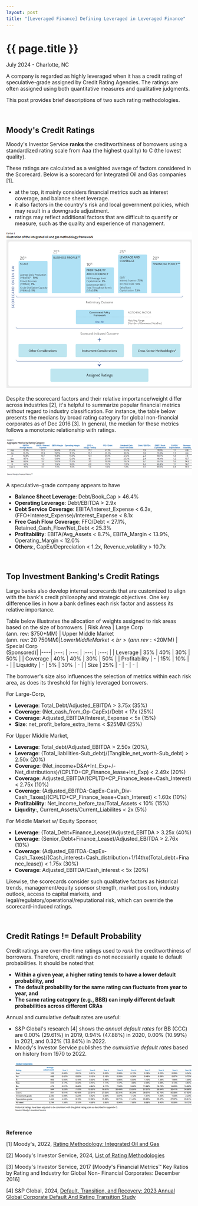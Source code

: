 ```yaml
---
layout: post
title: "[Leveraged Finance] Defining Leveraged in Leveraged Finance"
---
```


{{ page.title }}
================

<p class="meta">July 2024 - Charlotte, NC</p>

A company is regarded as highly leveraged when it has a credit rating of speculative-grade assigned by Credit Rating Agencies. 
The ratings are often assigned using both quantitative measures and qualitative judgments. 

This post provides brief descriptions of two such rating methodologies.   

<br>

## Moody's Credit Ratings

Moody's Investor Service **ranks** the creditworthiness of borrowers using a standardized rating scale from Aaa (the highest quality) to C (the lowest quality). 

These ratings are calculated as a weighted average of factors considered in the Scorecard. Below is a scorecard for Integrated Oil and Gas companies [1].
- at the top, it mainly considers financial metrics such as interest coverage, and balance sheet leverage.
- it also factors in the country's risk and local government policies, which may result in a downgrade adjustment.
- ratings may reflect additional factors that are difficult to quantify or measure, such as the quality and experience of management.

<p align="center">
<img src="/images/posts_2024_07_01/moody_score_card.png" >
</p>

Despite the scorecard factors and their relative importance/weight differ across industries [2], it's helpful to summarize popular financial metrics without regard to industry classification. For instance, the table below presents the medians by broad rating category for global non-financial corporates as of Dec 2016 [3]. In general, the median for these metrics follows a monotonic relationship with ratings.
  
<p align="center">
<img src="/images/posts_2024_07_01/moody_rating_fin.png" >
</p>

A speculative-grade company appears to have  
  * **Balance Sheet Leverage**: Debt/Book_Cap > 46.4%
  * **Operating Leverage**:  Debt/EBITDA > 2.9x
  * **Debt Service Coverage**: EBITA/Interest_Expense < 6.3x, (FFO+Interest_Expense)/Interest_Expense < 8.1x
  * **Free Cash Flow Coverage**: FFO/Debt < 27.1%, Retained_Cash_Flow/Net_Debt < 25.3%  
  * **Profitability**:  EBITA/Avg_Assets < 8.7%, EBITA_Margin < 13.9%, Operating_Margin < 12.0%
  * **Others**:, CapEx/Depreciation < 1.2x, Revenue_volatility > 10.7x


<br>

## Top Investment Banking's Credit Ratings

Large banks also develop internal scorecards that are customized to align with the bank's credit philosophy and strategic objectives. 
One key difference lies in how a bank defines each risk factor and asssess its relative importance. 

Table below illustrates the allocation of weights assigned to risk areas based on the size of borrowers. 
| Risk Area | Large Corp <br> (ann. rev: $750+MM) | Upper Middle Market <br> (ann. rev: $20 ~ 750MM) | Lower Middle Market <br> (ann. rev: <$20MM) | Special Corp  <br> (Sponsored)| 
|----| :---: | :---: | :---: | :---: |
| Leverage    | 35%  | 40%  | 30% | 50%  |
| Coverage    | 40%  | 40%  | 30%  | 50%               |
| Profitability | -  | 15% | 10% | -                |
| Liquidity    | - | 5%  | 30% | - |
| Size    | 25% | - | - | - |

The borrower's size also influences the selection of metrics within each risk area, as does its threshold for highly leveraged borrowers. 

For Large-Corp,   
  * **Leverage**: Total_Debt/Adjusted_EBITDA > 3.75x (35%)
  * **Coverage**: (Net_cash_from_Op-CapEx)/Debt < 17x (25%)
  * **Coverage**: Adjusted_EBITDA/Interest_Expense < 5x (15%)
  * **Size**: net_profit_before_extra_items < $25MM (25%)

For Upper Middle Market, 
  * **Leverage**: Total_debt/Adjusted_EBITDA > 2.50x (20%),
  * **Leverage**: (Total_liabilities-Sub_debt)/(Tangible_net_worth-Sub_debt) > 2.50x (20%)
  * **Coverage**: (Net_income+D&A+Int_Exp+/-Net_distributions)/(CPLTD+CP_Finance_lease+Int_Exp) < 2.49x (20%)
  * **Coverage**: Adjusted_EBITDA/(CPLTD+CP_Finance_lease+Cash_Interest) < 2.75x (10%)
  * **Coverage**: (Adjusted_EBITDA-CapEx-Cash_Div-Cash_Taxes)/(CPLTD+CP_Finance_lease+Cash_Interest) < 1.60x (10%)
  * **Profitability**:  Net_income_before_tax/Total_Assets < 10% (15%)
  * **Liqudity**:, Current_Assets/Current_Liabilites < 2x (5%)

For Middle Market w/ Equity Sponsor, 
  * **Leverage**: (Total_Debt+Finance_Lease)/Adjusted_EBITDA > 3.25x (40%)
  * **Leverage**: (Senior_Debt+Finance_Lease)/Adjusted_EBITDA > 2.76x (10%) 
  * **Coverage**: (Adjusted_EBITDA-CapEx-Cash_Taxes)/(Cash_interest+Cash_distribution+1/14thx(Total_debt+Finance_lease)) < 1.75x  (30%)
  * **Coverage**: Adjusted_EBITDA/Cash_interest < 5x  (20%) 


Likewise, the scorecards consider such qualitative factors as historical trends, management/equity sponsor strength, market position, industry outlook, access to capital markets, and legal/regulatory/operational/reputational risk, which can override the scorecard-induced ratings.  

<br>

## Credit Ratings != Default Probability

Credit ratings are over-the-time ratings used to *rank* the creditworthiness of borrowers. Therefore, credit ratings do not necessarily equate to default probabilities. It should be noted that 
- **Within a given year, a higher rating tends to have a lower default probability, and**
- **The default probability for the same rating can fluctuate from year to year, and**
- **The same rating category (e.g., BBB) can imply different default probabilities across different CRAs** 

Annual and cumulative default rates are useful:
- S&P Global's research [4] shows the *annual default rates* for BB (CCC) are 0.00% (29.61%) in 2019, 0.94% (47.88%)  in 2020, 0.00% (10.99%)  in 2021, and 0.32% (13.84%) in 2022.
- Moody's Investor Service publishes the *cumulative default rates* based on history from 1970 to 2022.  
  <p align="center">
  <img src="/images/posts_2024_07_01/moody_cum_pd.png" >
  </p>

<br>

**Reference**

[1] Moody's, 2022, [Rating Methodology: Integrated Oil and Gas](https://ratings.moodys.com/api/rmc-documents/393389)

[2] Moody's Investor Service, 2024, [List of Rating Methodologies](https://ratings.moodys.com/documents/PBC_127479)

[3] Moody's Investor Service, 2017 [Moody's Financial Metrics™ Key Ratios
by Rating and Industry for Global Non-
Financial Corporates: December 2016]

[4] S&P Global, 2024, [Default, Transition, and Recovery: 2023 Annual Global Corporate Default And Rating Transition Study](https://www.spglobal.com/ratings/en/research/articles/240328-default-transition-and-recovery-2023-annual-global-corporate-default-and-rating-transition-study-13047827)

